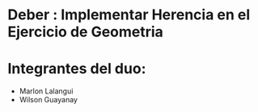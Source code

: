 # Deber : Implementar Herencia en el Ejercicio de Geometria
# Integrantes del duo:
 - Marlon Lalangui
 - Wilson Guayanay
